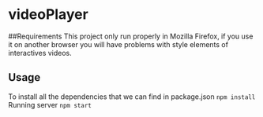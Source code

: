 # videoPlayer
##Requirements
This project only run properly in Mozilla Firefox, if you use it on another browser you will have problems with style elements of interactives videos.
## Usage
To install all the dependencies that we can find in package.json
`npm install`
Running server
`npm start`
